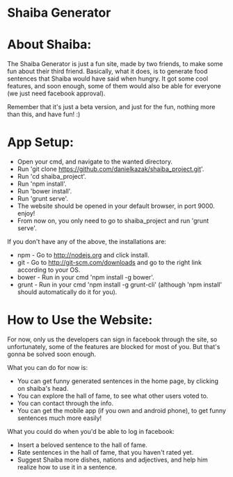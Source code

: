 Shaiba Generator
==============

About Shaiba:
=============
The Shaiba Generator is just a fun site, made by two friends, to make some fun about their third friend.
Basically, what it does, is to generate food sentences that Shaiba would have said when hungry.
It got some cool features, and soon enough, some of them would also be able for everyone (we just need facebook
approval).

Remember that it's just a beta version, and just for the fun, nothing more than this, and have fun! :)

App Setup:
==========
* Open your cmd, and navigate to the wanted directory.
* Run 'git clone https://github.com/danielkazak/shaiba_project.git'.
* Run 'cd shaiba_project'.
* Run 'npm install'.
* Run 'bower install'.
* Run 'grunt serve'.
* The website should be opened in your default browser, in port 9000. enjoy!
* From now on, you only need to go to shaiba_project and run 'grunt serve'.

If you don't have any of the above, the installations are:
* npm - Go to http://nodejs.org and click install.
* git - Go to http://git-scm.com/downloads and go to the right link according to your OS.
* bower - Run in your cmd 'npm install -g bower'.
* grunt - Run in your cmd 'npm install -g grunt-cli' (although 'npm install' should automatically do it for you).

How to Use the Website:
=======================
For now, only us the developers can sign in facebook through the site, so unfortunately, some of the features are
blocked for most of you. But that's gonna be solved soon enough.

What you can do for now is:
* You can get funny generated sentences in the home page, by clicking on shaiba's head.
* You can explore the hall of fame, to see what other users voted to.
* You can contact through the info.
* You can get the mobile app (if you own and android phone), to get funny sentences much more easily!

What you could do when you'd be able to log in facebook:
* Insert a beloved sentence to the hall of fame.
* Rate sentences in the hall of fame, that you haven't rated yet.
* Suggest Shaiba more dishes, nations and adjectives, and help him realize how to use it in a sentence.